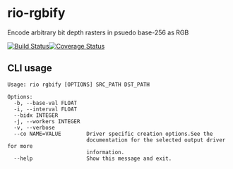# rio-rgbify
Encode arbitrary bit depth rasters in psuedo base-256 as RGB

[![Build Status](https://travis-ci.org/mapbox/rio-rgbify.svg)](https://travis-ci.org/mapbox/rio-rgbify)[![Coverage Status](https://coveralls.io/repos/github/mapbox/rio-rgbify/badge.svg)](https://coveralls.io/github/mapbox/rio-rgbifyp)

## CLI usage

```
Usage: rio rgbify [OPTIONS] SRC_PATH DST_PATH

Options:
  -b, --base-val FLOAT
  -i, --interval FLOAT
  --bidx INTEGER
  -j, --workers INTEGER
  -v, --verbose
  --co NAME=VALUE        Driver specific creation options.See the
                         documentation for the selected output driver for more
                         information.
  --help                 Show this message and exit.
```